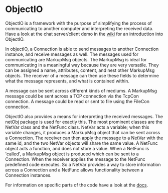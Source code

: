 ObjectIO
========
ObjectIO is a framework with the purpose of simplifying the process of communicating to another computer and interpreting the received data. Have a look at the chat server/client demo in the [wiki](https://github.com/xuset/ObjectIO/wiki/Server-Client-chat-demo) for an introduction into ObjectIO.

In objectIO, a Connection is able to send messages to another Connection instance, and receive messages as well. The messages used for communicating are MarkupMsg objects. The MarkupMsg is ideal for communicating in a meaningful way because they are very versatile. They can be assigned a name, attributes, content, and nest other MarkupMsg objects. The receiver of a message can then use these fields to determine what the message represents, and what is contained within.

A message can be sent across different kinds of mediums. A MarkupMsg message could be sent across a TCP connection via the TcpCon connection. A message could be read or sent to file using the FileCon connection.

ObjectIO also provides a means for interpreting the received messages. The netObj package is used for exactly this. The most prominent classes are the NetVar class and the NetFunc class. NetVar acts a variable; when this variable changes, it produces a MarkupMsg object that can be sent across a Connection. The receiver can then apply the message to a NetVar with the same id, and the two NetVar objects will share the same value. A NetFunc object acts a function, and does not store a value. When a NetFunc is 'called', a MarkupMsg object is produced which can be sent to a Connection. When the receiver applies the message to the NetFunc predefined code executes. So a NetVar provides a way to store information across a Connection and a NetFunc allows functionality between a Connection instances.

For information on specific parts of the code have a look at the [docs](http://xuset.github.io/objectIO/docs/v1.0/).
